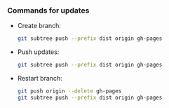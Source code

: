 ### Commands for updates

* Create branch:
    ```bash
    git subtree push --prefix dist origin gh-pages
    ```
* Push updates:
    ```bash
    git subtree push --prefix dist origin gh-pages
    ```
* Restart branch:
    ```bash
    git push origin --delete gh-pages
    git subtree push --prefix dist origin gh-pages
    ```